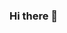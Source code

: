 ### Hi there 👋

<!--
**MiSFiT5/MiSFiT5** is a ✨ _special_ ✨ repository because its `README.md` (this file) appears on your GitHub profile.

I am Heyuan LIU
贼能加班
不懂劳动法
- 🔭 I’m currently working on EPFL projects
- 🌱 I’m currently learning clustering, reinforcement learning and evolutionary algorithm
- 👯 I’m looking to collaborate on Energy systems
- 🤔 I’m looking for help with PhD postions in 2025
- 💬 Ask me about ...
- 📫 How to reach me: heyuan.liu@polytechnique.edu or heyuan.liu@epfl.ch
-->
